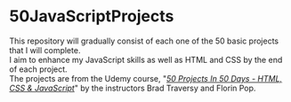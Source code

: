 # 50JavaScriptProjects
This repository will gradually consist of each one of the 50 basic projects that I will complete.<br>I aim to enhance my JavaScript skills as well as HTML and CSS by the end of each project.<br>The projects are from the Udemy course, "<a href="https://www.udemy.com/course/50-projects-50-days/" target="_blank"><em>50 Projects In 50 Days - HTML, CSS & JavaScript</em></a>" by the instructors Brad Traversy and Florin Pop.
